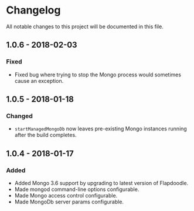 # Changelog
All notable changes to this project will be documented in this file.

## 1.0.6 - 2018-02-03
### Fixed
- Fixed bug where trying to stop the Mongo process would sometimes cause an exception.
## 1.0.5 - 2018-01-18
### Changed
- `startManagedMongoDb` now leaves pre-existing Mongo instances running after the build completes.
## 1.0.4 - 2018-01-17
### Added
- Added Mongo 3.6 support by upgrading to latest version of Flapdoodle.
- Made mongod command-line options configurable.
- Made Mongo access control configurable.
- Made MongoDb server params configurable. 
